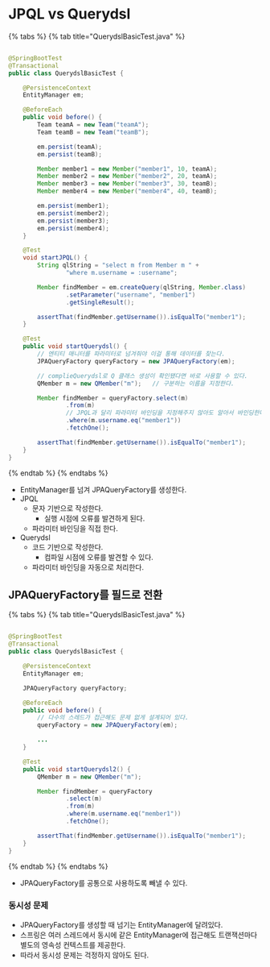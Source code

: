 # JPQL vs Querydsl

{% tabs %} {% tab title="QuerydslBasicTest.java" %}

```java

@SpringBootTest
@Transactional
public class QuerydslBasicTest {

    @PersistenceContext
    EntityManager em;

    @BeforeEach
    public void before() {
        Team teamA = new Team("teamA");
        Team teamB = new Team("teamB");

        em.persist(teamA);
        em.persist(teamB);

        Member member1 = new Member("member1", 10, teamA);
        Member member2 = new Member("member2", 20, teamA);
        Member member3 = new Member("member3", 30, teamB);
        Member member4 = new Member("member4", 40, teamB);

        em.persist(member1);
        em.persist(member2);
        em.persist(member3);
        em.persist(member4);
    }

    @Test
    void startJPQL() {
        String qlString = "select m from Member m " +
                "where m.username = :username";

        Member findMember = em.createQuery(qlString, Member.class)
                .setParameter("username", "member1")
                .getSingleResult();

        assertThat(findMember.getUsername()).isEqualTo("member1");
    }

    @Test
    public void startQuerydsl() {
        // 엔티티 매니터를 파라미터로 넘겨줘야 이걸 통해 데이터를 찾는다.
        JPAQueryFactory queryFactory = new JPAQueryFactory(em);

        // complieQuerydsl로 Q 클래스 생성이 확인됐다면 바로 사용할 수 있다.
        QMember m = new QMember("m");   // 구분하는 이름을 지정한다.

        Member findMember = queryFactory.select(m)
                .from(m)
                // JPQL과 달리 파라미터 바인딩을 지정해주지 않아도 알아서 바인딩한다.
                .where(m.username.eq("member1"))
                .fetchOne();

        assertThat(findMember.getUsername()).isEqualTo("member1");
    }
}

```

{% endtab %} {% endtabs %}

- EntityManager를 넘겨 JPAQueryFactory를 생성한다.
- JPQL
    - 문자 기반으로 작성한다.
        - 실행 시점에 오류를 발견하게 된다.
    - 파라미터 바인딩을 직접 한다.
- Querydsl
    - 코드 기반으로 작성한다.
        - 컴파일 시점에 오류를 발견할 수 있다.
    - 파라미터 바인딩을 자동으로 처리한다.

## JPAQueryFactory를 필드로 전환

{% tabs %} {% tab title="QuerydslBasicTest.java" %}

```java

@SpringBootTest
@Transactional
public class QuerydslBasicTest {

    @PersistenceContext
    EntityManager em;

    JPAQueryFactory queryFactory;

    @BeforeEach
    public void before() {
        // 다수의 스레드가 접근해도 문제 없게 설계되어 있다.
        queryFactory = new JPAQueryFactory(em);

        ...
    }

    @Test
    public void startQuerydsl2() {
        QMember m = new QMember("m");

        Member findMember = queryFactory
                .select(m)
                .from(m)
                .where(m.username.eq("member1"))
                .fetchOne();

        assertThat(findMember.getUsername()).isEqualTo("member1");
    }
}
```

{% endtab %} {% endtabs %}

- JPAQueryFactory를 공통으로 사용하도록 빼낼 수 있다.

### 동시성 문제

- JPAQueryFactory를 생성할 때 넘기는 EntityManager에 달려있다.
- 스프링은 여러 스레드에서 동시에 같은 EntityManager에 접근해도 트랜잭션마다 별도의 영속성 컨텍스트를 제공한다.
- 따라서 동시성 문제는 걱정하지 않아도 된다.